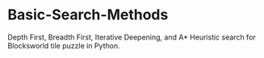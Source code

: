 # Basic-Search-Methods
Depth First, Breadth First, Iterative Deepening, and A* Heuristic search for Blocksworld tile puzzle in Python.
